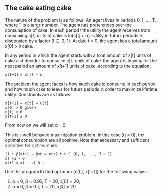 ## The cake eating cake

The nature of the problem is as follows. An agent lives in periods 0, 1, ..., T, where T is a large number. The agent has preferences over the consumption of cake. In each period t the utility the agent receives from consuming c[t] units of cake is ln(c[t] + α). Utility in future periods is discounted by a factor β ∈ (0, 1). At date t = 0, the agent has a total amount x[0] > 0 cake.

In any period in which the agent starts with a total amount of x[t] units of cake and decides to consume c[t] units of cake, the agent is leaving for the next period an amount of x[t+1] units of cake, according to the equation:

```
x[t+1] = x[t] − c
```

The problem the agent faces is how much cake to consume in each period and how much cake to leave for future periods in order to maximize lifetime utility. Constraints are as follows:

```
x[t+1] = x[t] − c[t]
x[0] > 0 given
c[t] ≥ 0
x[t+1] ≥ 0
```

From now on we will set α = 0.

This is a well behaved maximization problem. In this case (α = 0), the optimal consumption are all positive. Note that necessary and sufficient condition for optimum are:

```
(1 + β)xt+1 − βxt = xt+2 ∀ t ∈ {0, 1, ..., T − 1}
xT +1 = 0
xt+1 = xt − ct ∀ t
```

Use the program to find optimum {c[0], x[t+1]} for the following values
1. α = 0, β = 0.95, T = 20, x[0] = 20;
2. α = 0, β = 0.7, T = 20, x[0] = 20
